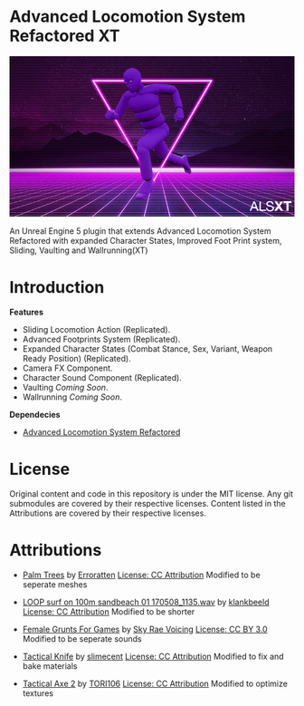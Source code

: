 # Advanced Locomotion System Refactored XT

![ALSXT](ALSXT.png)

An Unreal Engine 5 plugin that extends Advanced Locomotion System Refactored with expanded Character States, Improved Foot Print system, Sliding, Vaulting and Wallrunning(XT) 

# Introduction

**Features**

- Sliding Locomotion Action (Replicated).
- Advanced Footprints System (Replicated).
- Expanded Character States (Combat Stance, Sex, Variant, Weapon Ready Position) (Replicated).
- Camera FX Component.
- Character Sound Component (Replicated).
- Vaulting _Coming Soon_.
- Wallrunning _Coming Soon_.

**Dependecies**

- [Advanced Locomotion System Refactored](https://github.com/Sixze/ALS-Refactored/)

# License

Original content and code in this repository is under the MIT license. Any git submodules are covered by their respective licenses. Content listed in the Attributions are covered by their respective licenses.

# Attributions

- [Palm Trees](https://sketchfab.com/3d-models/palm-trees-55690379305145488e20afb05fc687e6) by [Erroratten](https://sketchfab.com/erroratten) [License: CC Attribution](https://creativecommons.org/licenses/by/4.0/) Modified to be seperate meshes

- [LOOP surf on 100m sandbeach 01 170508_1135.wav](https://freesound.org/people/klankbeeld/sounds/392886/) by [klankbeeld](https://freesound.org/people/klankbeeld/) [License: CC Attribution](https://creativecommons.org/licenses/by/4.0/) Modified to be shorter

- [Female Grunts For Games](https://freesound.org/people/SkyRaeVoicing/sounds/368843/) by [Sky Rae Voicing](https://freesound.org/people/SkyRaeVoicing/) [License: CC BY 3.0](https://creativecommons.org/licenses/by/3.0/) Modified to be seperate sounds

- [Tactical Knife](https://sketchfab.com/3d-models/tactical-knife-db381f4766cf453aa9b80822b0b95361) by [slimecent](https://sketchfab.com/slimecent) [License: CC Attribution](https://creativecommons.org/licenses/by/4.0/) Modified to fix and bake materials

- [Tactical Axe 2](https://sketchfab.com/3d-models/tactical-axe2-e4fa55bab1d1433aaa8e8f563fd7ac05) by [TORI106](https://sketchfab.com/TORI106) [License: CC Attribution](https://creativecommons.org/licenses/by/4.0/) Modified to optimize textures